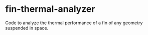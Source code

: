 # fin-thermal-analyzer
Code to analyze the thermal performance of a fin of any geometry suspended in space.
